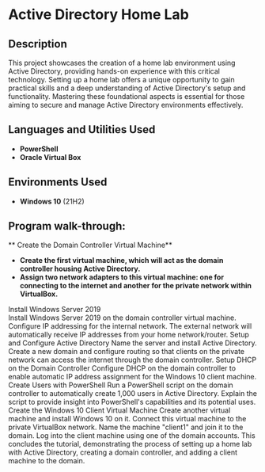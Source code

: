 <h1>Active Directory Home Lab</h1>



<h2>Description</h2>
This project showcases the creation of a home lab environment using Active Directory, providing hands-on experience with this critical technology. Setting up a home lab offers a unique opportunity to gain practical skills and a deep understanding of Active Directory's setup and functionality. Mastering these foundational aspects is essential for those aiming to secure and manage Active Directory environments effectively.
<br />


<h2>Languages and Utilities Used</h2>

- <b>PowerShell</b> 
- <b>Oracle Virtual Box</b> 

<h2>Environments Used </h2>

- <b>Windows 10</b> (21H2)

<h2>Program walk-through:</h2>
** Create the Domain Controller Virtual Machine**  <br/>

- <b>Create the first virtual machine, which will act as the domain controller housing Active Directory.</b> 
- <b>Assign two network adapters to this virtual machine: one for connecting to the internet and another for the private network within VirtualBox.</b> 

Install Windows Server 2019  <br/>
Install Windows Server 2019 on the domain controller virtual machine.
Configure IP addressing for the internal network. The external network will automatically receive IP addresses from your home network/router.
Setup and Configure Active Directory
Name the server and install Active Directory.
Create a new domain and configure routing so that clients on the private network can access the internet through the domain controller.
Setup DHCP on the Domain Controller
Configure DHCP on the domain controller to enable automatic IP address assignment for the Windows 10 client machine.
Create Users with PowerShell
Run a PowerShell script on the domain controller to automatically create 1,000 users in Active Directory.
Explain the script to provide insight into PowerShell's capabilities and its potential uses.
Create the Windows 10 Client Virtual Machine
Create another virtual machine and install Windows 10 on it.
Connect this virtual machine to the private VirtualBox network.
Name the machine "client1" and join it to the domain.
Log into the client machine using one of the domain accounts.
This concludes the tutorial, demonstrating the process of setting up a home lab with Active Directory, creating a domain controller, and adding a client machine to the domain.



<!--
 ```diff
- text in red
+ text in green
! text in orange
# text in gray
@@ text in purple (and bold)@@
```
--!>
